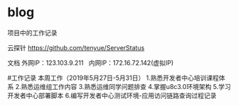 # blog
项目中的工作记录

云探针
https://github.com/tenyue/ServerStatus


文档
外网IP：123.103.9.211   
内网IP：172.16.72.142(虚拟IP)

#工作记录
本周工作（2019年5月27日-5月31日）
1.熟悉开发者中心培训课程体系
2.熟悉运维组工作内容
3.熟悉运维同学问题排查
4.掌握u8c3.0环境架构
5.学习开发者中心部署脚本
6.编写开发者中心测试环境-应用访问链路查询过程记录
